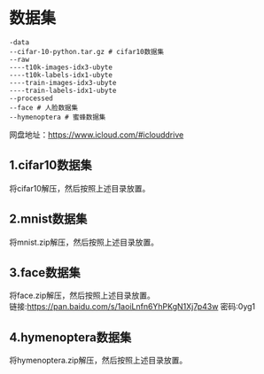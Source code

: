 # 数据集
```
-data
--cifar-10-python.tar.gz # cifar10数据集
--raw
----t10k-images-idx3-ubyte
----t10k-labels-idx1-ubyte  
----train-images-idx3-ubyte  
----train-labels-idx1-ubyte
--processed
--face # 人脸数据集
--hymenoptera # 蜜蜂数据集
```
网盘地址：https://www.icloud.com/#iclouddrive   

## 1.cifar10数据集
将cifar10解压，然后按照上述目录放置。  
## 2.mnist数据集
将mnist.zip解压，然后按照上述目录放置。  
 
## 3.face数据集
将face.zip解压，然后按照上述目录放置。  
链接:https://pan.baidu.com/s/1aoiLnfn6YhPKgN1Xj7p43w  密码:0yg1
## 4.hymenoptera数据集
将hymenoptera.zip解压，然后按照上述目录放置。  

